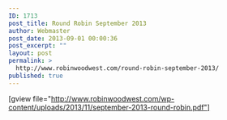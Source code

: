 ```yaml
---
ID: 1713
post_title: Round Robin September 2013
author: Webmaster
post_date: 2013-09-01 00:00:36
post_excerpt: ""
layout: post
permalink: >
  http://www.robinwoodwest.com/round-robin-september-2013/
published: true
---
```

[gview file="http://www.robinwoodwest.com/wp-content/uploads/2013/11/september-2013-round-robin.pdf"]